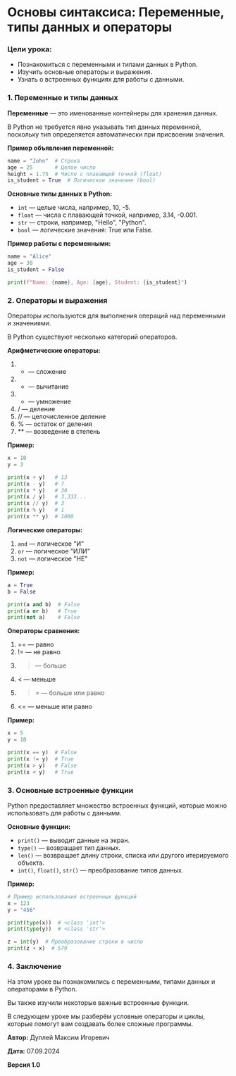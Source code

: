 # Основы синтаксиса: Переменные, типы данных и операторы

### Цели урока:

- Познакомиться с переменными и типами данных в Python.
- Изучить основные операторы и выражения.
- Узнать о встроенных функциях для работы с данными.

### 1. Переменные и типы данных

**Переменные** — это именованные контейнеры для хранения данных.

В Python не требуется явно указывать тип данных переменной, поскольку тип определяется автоматически при присвоении значения.

**Пример объявления переменной:**

```python
name = "John"  # Строка
age = 25       # Целое число
height = 1.75  # Число с плавающей точкой (float)
is_student = True  # Логическое значение (bool)
```

**Основные типы данных в Python:**

- `int` — целые числа, например, 10, -5.
- `float` — числа с плавающей точкой, например, 3.14, -0.001.
- `str` — строки, например, "Hello", "Python".
- `bool` — логические значения: True или False.

**Пример работы с переменными:**

```python
name = "Alice"
age = 30
is_student = False

print(f"Name: {name}, Age: {age}, Student: {is_student}")
```

### 2. Операторы и выражения

Операторы используются для выполнения операций над переменными и значениями.

В Python существуют несколько категорий операторов.

**Арифметические операторы:**
1. + — сложение
2. - — вычитание
3. * — умножение
4. / — деление
5. // — целочисленное деление
6. % — остаток от деления
7. ** — возведение в степень

**Пример:**

```python
x = 10
y = 3

print(x + y)   # 13
print(x - y)   # 7
print(x * y)   # 30
print(x / y)   # 3.333...
print(x // y)  # 3
print(x % y)   # 1
print(x ** y)  # 1000
```

**Логические операторы:**
1. `and` — логическое "И"
2. `or` — логическое "ИЛИ"
3. `not` — логическое "НЕ"

**Пример:**
```python
a = True
b = False

print(a and b)  # False
print(a or b)   # True
print(not a)    # False
```

**Операторы сравнения:**
1. == — равно
2. != — не равно
3. > — больше
4. < — меньше
5. >= — больше или равно
6. <= — меньше или равно

**Пример:**
```python
x = 5
y = 10

print(x == y)  # False
print(x != y)  # True
print(x > y)   # False
print(x < y)   # True
```

### 3. Основные встроенные функции

Python предоставляет множество встроенных функций, которые можно использовать для работы с данными.

**Основные функции:**

- `print()` — выводит данные на экран.
- `type()` — возвращает тип данных.
- `len()` — возвращает длину строки, списка или другого итерируемого объекта.
- `int()`, `float()`, `str()` — преобразование типов данных.

**Пример:**
```python
# Пример использования встроенных функций
x = 123
y = "456"

print(type(x))  # <class 'int'>
print(type(y))  # <class 'str'>

z = int(y)  # Преобразование строки в число
print(z + x)  # 579
```

### 4. Заключение

На этом уроке вы познакомились с переменными, типами данных и операторами в Python.

Вы также изучили некоторые важные встроенные функции.

В следующем уроке мы разберём условные операторы и циклы, которые помогут вам создавать более сложные программы.



**Автор:** Дуплей Максим Игоревич

**Дата:** 07.09.2024

**Версия 1.0**